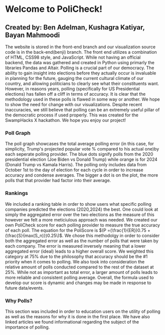 # Welcome to PoliCheck!
## Created by: Ben Adelman, Kushagra Katiyar, Bayan Mahmoodi

The website is stored in the front-end branch and our visualization source code is in the back-end(benji) branch. The front end utilizes a combination of HTML, CSS98 style, and JavaScript. While not having an official backend, the data was gathered and created in Python using primarly the libraries Pandas and Altair.  Polling is a crucial part of our democracy. The ability to gain insight into elections before they actually occur is invaluable in planning for the future, gauging the current cultural climate of our country, and allowing politicians to clearly see what their constituents want. However, in reasons years, polling (specifically for US Presidential elections) has fallen off a cliff in terms of accuracy. It is clear that the methodology used in these polls is flawed in some way or another.  We hope to show the need for change with our visualizations. Despite recent inaccuracies, we still believe that polling can be an extremely useful pillar of the democratic process if used properly. This was created for the SwampHacks X hackathon. We hope you enjoy our project!

### Poll Graph
The poll graph showcases the total average polling error (in this case, for simplicity, Trump's projected popular vote % compared to his actual one)by each seperate polling provider. The blue dots signify polls from the 2020 presidential election (Joe Biden vs Donald Trump) while orange is for 2024 (Donald Trump vs Kamala Harris). The polling only includes data from October 1st to the day of election for each cycle in order to increase accuracy and condense averages. The bigger a dot is on the plot, the more polls that that provider had factor into their average.

### Rankings
We included a ranking table in order to show users what specific polling companies predicted the elections (2020,2024) the best. One could look at simply the aggregated error over the two elections as the measure of this however we felt a more meticiulous approach was needed. We created our own PoliCheck score for each polling provider to measure the true accuracy of each poll. The equation for the PoliScore is $(P =(\frac{1}{ER})0.75  + (\frac{S}{max(S_n)})0.25\)$. We chose this methodolgy in order to consider both the aggregated error as well as the number of polls that were taken by each company. The error is measured inversely meaning that a lower aggregated error (ideal) leads to a higher overall score. We weighted this category at 75% due to the philosophy that accuracy should be the #1 priority when it comes to polling. We also took into consideration the relative amount of polls conducted compared to the rest of the dataset at 25%. While not as important as total error, a larger amount of polls leads to more reliable and consistent polling average. Overall, the formula used to develop our score is dynamic and changes may be made in response to future data/events.

### Why Polls?
This section was included in order to education users on the utility of polling as well as the reasons for why it is done in the first place. We have also linked articles we found informational regarding the subject of the importance of polling. 



